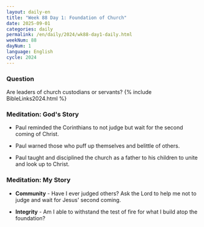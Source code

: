 ```yaml
---
layout: daily-en
title: "Week 88 Day 1: Foundation of Church"
date: 2025-09-01
categories: daily
permalink: /en/daily/2024/wk88-day1-daily.html
weekNum: 88
dayNum: 1
language: English
cycle: 2024
---
```

### Question     
Are leaders of church custodians or servants?
{% include BibleLinks2024.html %}

### Meditation: God's Story   
+ Paul reminded the Corinthians to not judge but wait for the second coming of Christ. 

+ Paul warned those who puff up themselves and belittle of others. 

+ Paul taught and disciplined the church as a father to his children to unite and look up to Christ. 

### Meditation: My Story   
+ **Community** - Have I ever judged others? Ask the Lord to help me not to judge and wait for Jesus' second coming. 

+ **Integrity** - Am I able to withstand the test of fire for what I build atop the foundation? 
